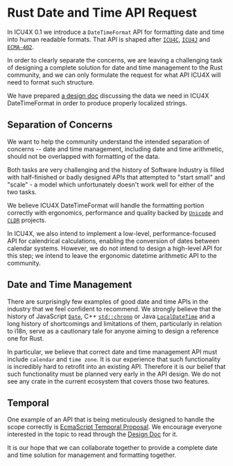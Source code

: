 # Rust Date and Time API Request

In ICU4X 0.1 we introduce a `DateTimeFormat` API for formatting date and time into human readable formats. That API is shaped after [`ICU4C`](http://userguide.icu-project.org/formatparse/datetime), [`ICU4J`](https://unicode-org.github.io/icu-docs/apidoc/released/icu4j/com/ibm/icu/text/DateFormat.html) and [`ECMA-402`](https://developer.mozilla.org/en-US/docs/Web/JavaScript/Reference/Global_Objects/Intl/DateTimeFormat).

In order to clearly separate the concerns, we are leaving a challenging task of designing a complete solution for date and time management to the Rust community, and we can only formulate the request for what API ICU4X will need to format such structure.

We have prepared [a design doc](https://github.com/unicode-org/icu4x/blob/main/docs/datetime-input.md) discussing the data we need in ICU4X DateTimeFormat in order to produce properly localized strings.

## Separation of Concerns

We want to help the community understand the intended separation of concerns -- date and time management, including date and time arithmetic, should not be overlapped with formatting of the data.

Both tasks are very challenging and the history of Software Industry is filled with half-finished or badly designed APIs that attempted to "start small" and "scale" - a model which unfortunately doesn't work well for either of the two tasks.

We believe ICU4X DateTimeFormat will handle the formatting portion correctly with ergonomics, performance and quality backed by [`Unicode`](https://home.unicode.org/) and [`CLDR`](http://cldr.unicode.org/) projects.

In ICU4X, we also intend to implement a low-level, performance-focused API for calendrical calculations, enabling the conversion of dates between calendar systems. However, we do not intend to design a high-level API for this step; we intend to leave the ergonomic datetime arithmetic API to the community.

## Date and Time Management

There are surprisingly few examples of good date and time APIs in the industry that we feel confident to recommend. We strongly believe that the history of JavaScript [`Date`](https://developer.mozilla.org/en-US/docs/Web/JavaScript/Reference/Global_Objects/Date), C++ [`std::chrono`](https://en.cppreference.com/w/cpp/chrono) or Java [`LocalDateTime`](https://docs.oracle.com/javase/tutorial/datetime/iso/datetime.html) and a long history of shortcomings and limitations of them, particularly in relation to i18n, serve as a cautionary tale for anyone aiming to design a reference one for Rust.

In particular, we believe that correct date and time management API must include `calendar` and `time zone`.
It is our experience that such functionality is incredibly hard to retrofit into an existing API. Therefore it is our belief that such functionality must be planned very early in the API design.
We do not see any crate in the current ecosystem that covers those two features.

## Temporal

One example of an API that is being meticulously designed to handle the scope correctly is [EcmaScript Temporal Proposal](https://tc39.es/proposal-temporal/docs/index.html). We encourage everyone interested in the topic to read through the [Design Doc](https://github.com/tc39/proposal-temporal/blob/main/docs/calendar-draft.md) for it.

It is our hope that we can collaborate together to provide a complete date and time solution for management and formatting together.

